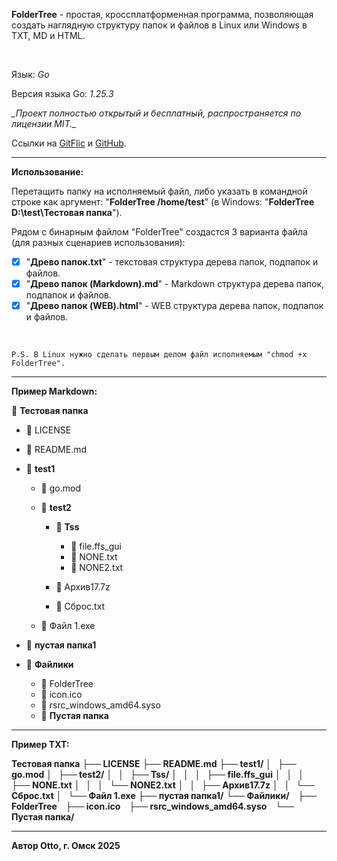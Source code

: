 **FolderTree** - простая, кроссплатформенная программа, позволяющая создать наглядную структуру папок и файлов в Linux или Windows в TXT, MD и HTML.

 

Язык: _Go_

Версия языка Go: _1.25.3_

_\_Проект полностью открытый и бесплатный, распространяется по лицензии MIT.\__

Ссылки на [GitFlic](https://gitflic.ru/project/otto/foldertree) и [GitHub](https://github.com/Otto17/FolderTree).

---

**Использование:**

Перетащить папку на исполняемый файл, либо указать в командной строке как аргумент: "**FolderTree /home/test**" (в Windows: "**FolderTree D:\test\Тестовая папка**").

Рядом с бинарным файлом "FolderTree" создастся 3 варианта файла (для разных сценариев использования):

* [x] "**Древо папок.txt**" - текстовая структура дерева папок, подпапок и файлов.
* [x] "**Древо папок (Markdown).md**" - Markdown структура дерева папок, подпапок и файлов.
* [x] "**Древо папок (WEB).html**" - WEB структура дерева папок, подпапок и файлов.

 

`P.S. В Linux нужно сделать первым делом файл исполняемым "chmod +x FolderTree".`

---

**Пример Markdown:**

📁 **Тестовая папка**

* 📄 LICENSE

* 📄 README.md

* 📁 **test1**

  * 📄 go.mod

  * 📁 **test2**

    * 📁 **Tss**

      * 📄 file.ffs\_gui
      * 📄 NONE.txt
      * 📄 NONE2.txt

    * 📄 Архив17.7z

    * 📄 Сброс.txt

  * 📄 Файл 1.exe

* 📁 **пустая папка1**

* 📁 **Файлики**

  * 📄 FolderTree
  * 📄 icon.ico
  * 📄 rsrc\_windows\_amd64.syso
  * 📁 **Пустая папка**

---

**Пример TXT:**

**Тестовая папка**
**├── LICENSE**
**├── README.md**
**├── test1/**
**│   ├── go.mod**
**│   ├── test2/**
**│   │   ├── Tss/**
**│   │   │   ├── file.ffs\_gui**
**│   │   │   ├── NONE.txt**
**│   │   │   └── NONE2.txt**
**│   │   ├── Архив17.7z**
**│   │   └── Сброс.txt**
**│   └── Файл 1.exe**
**├── пустая папка1/**
**└── Файлики/**&#xA;**&#xA0;  ├── FolderTree**&#xA;**&#xA0;  ├── icon.ico**&#xA;**&#xA0;  ├── rsrc\_windows\_amd64.syso**&#xA;**&#xA0;  └── Пустая папка/**

---

**Автор Otto, г. Омск 2025**